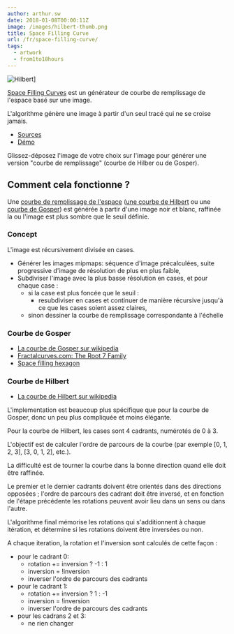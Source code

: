 ```yaml
---
author: arthur.sw
date: 2018-01-08T00:00:11Z
image: /images/hilbert-thumb.png
title: Space Filling Curve
url: /fr/space-filling-curve/
tags:
  - artwork
  - from1to18hours
---
```


![Hilbert](/images/hilbert.png)]

[Space Filling Curves](https://arthursw.github.io/space-filling-curves/) est un générateur de courbe de remplissage de l'espace basé sur une image.

L'algorithme génère une image à partir d'un seul tracé qui ne se croise jamais.

 - [Sources](https://github.com/arthursw/space-filling-curves/)
 - [Démo](https://arthursw.github.io/space-filling-curves/)

Glissez-déposez l'image de votre choix sur l'image pour générer une version "courbe de remplissage" (courbe de Hilber ou de Gosper).

## Comment cela fonctionne ?

Une [courbe de remplissage de l'espace](https://en.wikipedia.org/wiki/Space-filling_curve) ([une courbe de Hilbert](https://en.wikipedia.org/wiki/Hilbert_curve) ou une [courbe de Gosper](https://en.wikipedia.org/wiki/Gosper_curve)) est générée à partir d'une image noir et blanc, raffinée la ou l'image est plus sombre que le seuil définie.

### Concept

L'image est récursivement divisée en cases.

 - Générer les images mipmaps: séquence d'image précalculées, suite progressive d'image de résolution de plus en plus faible,
 - Subdiviser l'image avec la plus basse résolution en cases, et pour chaque case :
   - si la case est plus foncée que le seuil :
     - resubdiviser en cases et continuer de manière récursive jusqu'à ce que les cases soient assez claires,
   - sinon dessiner la courbe de remplissage correspondante à l'échelle

### Courbe de Gosper

 - [La courbe de Gosper sur wikipedia](https://en.wikipedia.org/wiki/Gosper_curve)
 - [Fractalcurves.com: The Root 7 Family](http://www.fractalcurves.com/Root7.html)
 - [Space filling hexagon](https://spacefillingcurves.files.wordpress.com/2016/09/hex.jpg?w=662&h=221)

### Courbe de Hilbert

 - [La courbe de Hilbert sur wikipedia](https://en.wikipedia.org/wiki/Hilbert_curve)

L'implementation est beaucoup plus spécifique que pour la courbe de Gosper, donc un peu plus compliquée et moins élégante.

Pour la courbe de Hilbert, les cases sont 4 cadrants, numérotés de 0 à 3.

<!-- 


  1____2
  |    | 
  |    | 
  0    3

 ___    __
 |  |  |  |
 |  |__|  |
 |___   __|
    |  |
 ___|  |___

 
 --> 

L'objectif est de calculer l'ordre de parcours de la courbe (par exemple [0, 1, 2, 3], [3, 0, 1, 2], etc.).

La difficulté est de tourner la courbe dans la bonne direction quand elle doit être raffinée.

Le premier et le dernier cadrants doivent être orientés dans des directions opposées ; l'ordre de parcours des cadrant doit être inversé, et en fonction de l'étape précédente les rotations peuvent avoir lieu dans un sens ou dans l'autre.

L'algorithme final mémorise les rotations qui s'additionnent à chaque itération, et détermine si les rotations doivent être inversées ou non.

A chaque iteration, la rotation et l'inversion sont calculés de cette façon :

 - pour le cadrant 0: 
   - rotation += inversion ? -1 : 1
   - inversion = !inversion
   - inverser l'ordre de parcours des cadrants
 - pour le cadrant 1:
   - rotation += inversion ? 1 : -1
   - inversion = !inversion
   - inverser l'ordre de parcours des cadrants
 - pour les cadrans 2 et 3:
   - ne rien changer